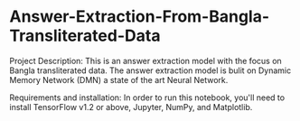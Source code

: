 # Answer-Extraction-From-Bangla-Transliterated-Data

Project Description: This is an answer extraction model with the focus on Bangla transliterated data. The answer extraction model is bulit on Dynamic Memory Network (DMN) a state of the art Neural Network.  

Requirements and installation:
In order to run this notebook, you'll need to install TensorFlow v1.2 or above, Jupyter, NumPy, and Matplotlib.
